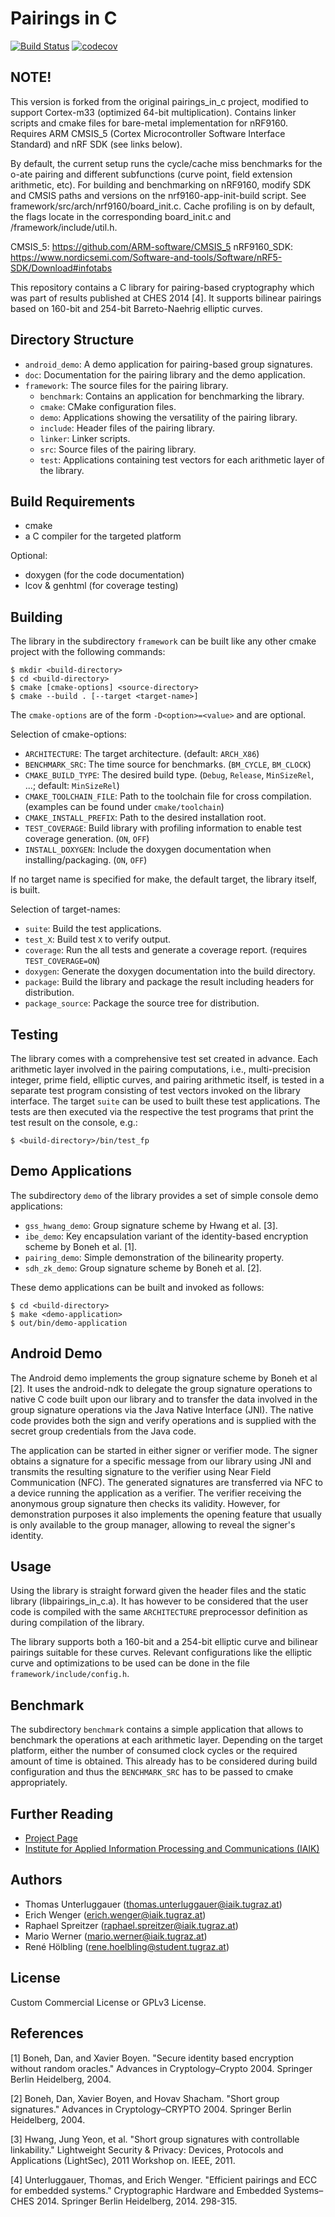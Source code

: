 # Pairings in C

[![Build Status](https://travis-ci.org/IAIK/pairings_in_c.svg?branch=develop)](https://travis-ci.org/IAIK/pairings_in_c)
[![codecov](https://codecov.io/gh/IAIK/pairings_in_c/branch/develop/graph/badge.svg)](https://codecov.io/gh/IAIK/pairings_in_c)

## NOTE!
This version is forked from the original pairings_in_c project, modified to support Cortex-m33 (optimized 64-bit multiplication).
Contains linker scripts and cmake files for bare-metal implementation for nRF9160. Requires ARM CMSIS_5 (Cortex Microcontroller Software Interface Standard) and nRF SDK (see links below).

By default, the current setup runs the cycle/cache miss benchmarks for the o-ate pairing and different subfunctions (curve point, field extension arithmetic, etc). For building and benchmarking on nRF9160, modify SDK and CMSIS paths and versions on the nrf9160-app-init-build script. See framework/src/arch/nrf9160/board_init.c. Cache profiling is on by default, the flags locate in the corresponding board_init.c and /framework/include/util.h. 

CMSIS_5: https://github.com/ARM-software/CMSIS_5
nRF9160_SDK: https://www.nordicsemi.com/Software-and-tools/Software/nRF5-SDK/Download#infotabs


This repository contains a C library for pairing-based cryptography which was part of results published at CHES 2014 [4]. It supports bilinear pairings based on 160-bit and 254-bit Barreto-Naehrig elliptic curves.

## Directory Structure

* `android_demo`: A demo application for pairing-based group signatures.
* `doc`: Documentation for the pairing library and the demo application.
* `framework`: The source files for the pairing library.
  * `benchmark`: Contains an application for benchmarking the library.
  * `cmake`: CMake configuration files.
  * `demo`: Applications showing the versatility of the pairing library.
  * `include`: Header files of the pairing library.
  * `linker`: Linker scripts.
  * `src`: Source files of the pairing library.
  * `test`: Applications containing test vectors for each arithmetic layer of the library.

## Build Requirements

* cmake
* a C compiler for the targeted platform

Optional:

* doxygen (for the code documentation)
* lcov & genhtml (for coverage testing)

## Building

The library in the subdirectory `framework` can be built like any other cmake project with the following commands:

~~~ 
$ mkdir <build-directory>
$ cd <build-directory>
$ cmake [cmake-options] <source-directory>
$ cmake --build . [--target <target-name>]
~~~

The `cmake-options` are of the form `-D<option>=<value>` and are optional.

Selection of cmake-options:

* `ARCHITECTURE`: The target architecture. (default: `ARCH_X86`)
* `BENCHMARK_SRC`: The time source for benchmarks. (`BM_CYCLE`, `BM_CLOCK`)
* `CMAKE_BUILD_TYPE`: The desired build type. (`Debug`, `Release`, `MinSizeRel`, ...; default: `MinSizeRel`)
* `CMAKE_TOOLCHAIN_FILE`: Path to the toolchain file for cross compilation. (examples can be found under `cmake/toolchain`)
* `CMAKE_INSTALL_PREFIX`: Path to the desired installation root.
* `TEST_COVERAGE`: Build library with profiling information to enable test coverage generation. (`ON`, `OFF`)
* `INSTALL_DOXYGEN`: Include the doxygen documentation when installing/packaging. (`ON`, `OFF`)

If no target name is specified for make, the default target, the library itself, is built.

Selection of target-names:

* `suite`: Build the test applications.
* `test_X`: Build test `X` to verify output.
* `coverage`: Run the all tests and generate a coverage report. (requires `TEST_COVERAGE=ON`)
* `doxygen`: Generate the doxygen documentation into the build directory.
* `package`: Build the library and package the result including headers for distribution.
* `package_source`: Package the source tree for distribution.

## Testing

The library comes with a comprehensive test set created in advance. Each arithmetic layer involved in the pairing computations, i.e., multi-precision integer, prime field, elliptic curves, and pairing arithmetic itself, is tested in a separate test program consisting of test vectors invoked on the library interface. The target `suite` can be used to built these test applications. The tests are then executed via the respective the test programs that print the test result on the console, e.g.:

~~~
$ <build-directory>/bin/test_fp 
~~~

## Demo Applications

The subdirectory `demo` of the library provides a set of simple console demo applications:

* `gss_hwang_demo`: Group signature scheme by Hwang et al. [3].
* `ibe_demo`: Key encapsulation variant of the identity-based encryption scheme by Boneh et al. [1].
* `pairing_demo`: Simple demonstration of the bilinearity property. 
* `sdh_zk_demo`: Group signature scheme by Boneh et al. [2].

These demo applications can be built and invoked as follows:

~~~
$ cd <build-directory>
$ make <demo-application>
$ out/bin/demo-application
~~~

## Android Demo

The Android demo implements the group signature scheme by Boneh et al [2]. It uses the android-ndk to delegate the group signature operations to native C code built upon our library and to transfer the data involved in the group signature operations via the Java Native Interface (JNI). The native code provides both the sign and verify operations and is supplied with the secret group credentials from the Java code. 

The application can be started in either signer or verifier mode. The signer obtains a signature for a specific message from our library using JNI and transmits the resulting signature to the verifier using Near Field Communication (NFC). The generated signatures are transferred via NFC to a device running the application as a verifier. The verifier receiving the anonymous group signature then checks its validity. However, for demonstration purposes it also implements the opening feature that usually is only available to the group manager, allowing to reveal the signer's identity.

## Usage

Using the library is straight forward given the header files and the static library (libpairings_in_c.a). It has however to be considered that the user code is compiled with the same `ARCHITECTURE` preprocessor definition as during compilation of the library.

The library supports both a 160-bit and a 254-bit elliptic curve and bilinear pairings suitable for these curves. Relevant configurations like the elliptic curve and optimizations to be used can be done in the file `framework/include/config.h`. 

## Benchmark

The subdirectory `benchmark` contains a simple application that allows to benchmark the operations at each arithmetic layer. Depending on the target platform, either the number of consumed clock cycles or the required amount of time is obtained. This already has to be considered during build configuration and thus the `BENCHMARK_SRC` has to be passed to cmake appropriately.

## Further Reading

* [Project Page](http://www.iaik.tugraz.at/content/research/opensource/pairings_in_c/)
* [Institute for Applied Information Processing and Communications (IAIK)](http://www.iaik.tugraz.at)

## Authors

* Thomas Unterluggauer (<thomas.unterluggauer@iaik.tugraz.at>)
* Erich Wenger (<erich.wenger@iaik.tugraz.at>)
* Raphael Spreitzer (<raphael.spreitzer@iaik.tugraz.at>)
* Mario Werner (<mario.werner@iaik.tugraz.at>)
* René Hölbling (<rene.hoelbling@student.tugraz.at>)

## License

Custom Commercial License or GPLv3 License. 

## References

[1] Boneh, Dan, and Xavier Boyen. "Secure identity based encryption without random oracles." Advances in Cryptology–Crypto 2004. Springer Berlin Heidelberg, 2004.
  
[2] Boneh, Dan, Xavier Boyen, and Hovav Shacham. "Short group signatures." Advances in Cryptology–CRYPTO 2004. Springer Berlin Heidelberg, 2004.
  
[3] Hwang, Jung Yeon, et al. "Short group signatures with controllable linkability." Lightweight Security & Privacy: Devices, Protocols and Applications (LightSec), 2011 Workshop on. IEEE, 2011.
  
[4] Unterluggauer, Thomas, and Erich Wenger. "Efficient pairings and ECC for embedded systems." Cryptographic Hardware and Embedded Systems–CHES 2014. Springer Berlin Heidelberg, 2014. 298-315.
  


